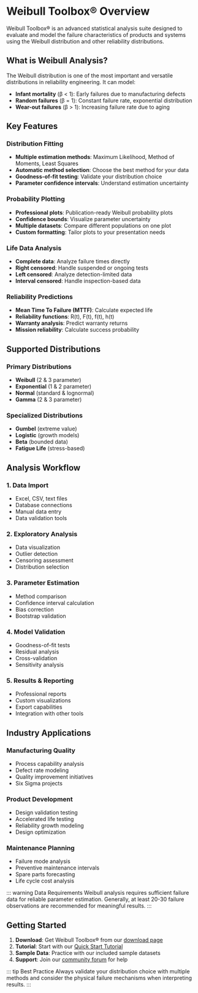 # Weibull Toolbox® Overview

Weibull Toolbox® is an advanced statistical analysis suite designed to evaluate and model the failure characteristics of products and systems using the Weibull distribution and other reliability distributions.

## What is Weibull Analysis?

The Weibull distribution is one of the most important and versatile distributions in reliability engineering. It can model:

- **Infant mortality** (β < 1): Early failures due to manufacturing defects
- **Random failures** (β = 1): Constant failure rate, exponential distribution
- **Wear-out failures** (β > 1): Increasing failure rate due to aging

## Key Features

### Distribution Fitting
- **Multiple estimation methods**: Maximum Likelihood, Method of Moments, Least Squares
- **Automatic method selection**: Choose the best method for your data
- **Goodness-of-fit testing**: Validate your distribution choice
- **Parameter confidence intervals**: Understand estimation uncertainty

### Probability Plotting
- **Professional plots**: Publication-ready Weibull probability plots
- **Confidence bounds**: Visualize parameter uncertainty
- **Multiple datasets**: Compare different populations on one plot
- **Custom formatting**: Tailor plots to your presentation needs

### Life Data Analysis
- **Complete data**: Analyze failure times directly
- **Right censored**: Handle suspended or ongoing tests
- **Left censored**: Analyze detection-limited data
- **Interval censored**: Handle inspection-based data

### Reliability Predictions
- **Mean Time To Failure (MTTF)**: Calculate expected life
- **Reliability functions**: R(t), F(t), f(t), h(t)
- **Warranty analysis**: Predict warranty returns
- **Mission reliability**: Calculate success probability

## Supported Distributions

### Primary Distributions
- **Weibull** (2 & 3 parameter)
- **Exponential** (1 & 2 parameter)
- **Normal** (standard & lognormal)
- **Gamma** (2 & 3 parameter)

### Specialized Distributions
- **Gumbel** (extreme value)
- **Logistic** (growth models)
- **Beta** (bounded data)
- **Fatigue Life** (stress-based)

## Analysis Workflow

### 1. Data Import
- Excel, CSV, text files
- Database connections
- Manual data entry
- Data validation tools

### 2. Exploratory Analysis
- Data visualization
- Outlier detection
- Censoring assessment
- Distribution selection

### 3. Parameter Estimation
- Method comparison
- Confidence interval calculation
- Bias correction
- Bootstrap validation

### 4. Model Validation
- Goodness-of-fit tests
- Residual analysis
- Cross-validation
- Sensitivity analysis

### 5. Results & Reporting
- Professional reports
- Custom visualizations
- Export capabilities
- Integration with other tools

## Industry Applications

### Manufacturing Quality
- Process capability analysis
- Defect rate modeling
- Quality improvement initiatives
- Six Sigma projects

### Product Development
- Design validation testing
- Accelerated life testing
- Reliability growth modeling
- Design optimization

### Maintenance Planning
- Failure mode analysis
- Preventive maintenance intervals
- Spare parts forecasting
- Life cycle cost analysis

::: warning Data Requirements
Weibull analysis requires sufficient failure data for reliable parameter estimation. Generally, at least 20-30 failure observations are recommended for meaningful results.
:::

## Getting Started

1. **Download**: Get Weibull Toolbox® from our [download page](/download)
2. **Tutorial**: Start with our [Quick Start Tutorial](/tutorials/weibull-basics)
3. **Sample Data**: Practice with our included sample datasets
4. **Support**: Join our [community forum](https://community.etoorerex.com) for help

::: tip Best Practice
Always validate your distribution choice with multiple methods and consider the physical failure mechanisms when interpreting results.
:::